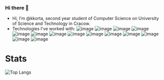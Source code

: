 ### Hi there 👋


- Hi, I’m @kkorta, second year student of Computer Science on University of Science and Technology in Cracow.
- Technologies I've worked with:
![image](https://img.shields.io/badge/HTML5-E34F26?style=for-the-badge&logo=html5&logoColor=white)
![image](https://img.shields.io/badge/CSS3-1572B6?style=for-the-badge&logo=css3&logoColor=white)
![image](https://img.shields.io/badge/JavaScript-323330?style=for-the-badge&logo=javascript&logoColor=F7DF1E)
![image](https://img.shields.io/badge/json-5E5C5C?style=for-the-badge&logo=json&logoColor=white)
![image](https://img.shields.io/badge/TypeScript-007ACC?style=for-the-badge&logo=typescript&logoColor=white)
![image](https://img.shields.io/badge/Angular-DD0031?style=for-the-badge&logo=angular&logoColor=white)
![image](https://img.shields.io/badge/Material%20UI-007FFF?style=for-the-badge&logo=mui&logoColor=white)
![image](https://img.shields.io/badge/MySQL-005C84?style=for-the-badge&logo=mysql&logoColor=white)
![image](https://img.shields.io/badge/MongoDB-4EA94B?style=for-the-badge&logo=mongodb&logoColor=white)
![image](https://img.shields.io/badge/Python-FFD43B?style=for-the-badge&logo=python&logoColor=blue)
![image](https://img.shields.io/badge/C-blue?style=for-the-badge&logo=C&logoColor=white)
![image](https://img.shields.io/badge/C++-blue?style=for-the-badge&logo=C++&logoColor=white)
![image](https://img.shields.io/badge/firebase-yellow?style=for-the-badge&logo=firebase&logoColor=white)
![image](https://img.shields.io/badge/java-%23ED8B00.svg?style=for-the-badge&logo=openjdk&logoColor=white)

# Stats
![Top Langs](https://github-readme-stats.vercel.app/api/top-langs/?username=kkorta&layout=compact&theme=dark)
